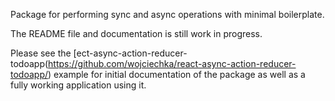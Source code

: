 Package for performing sync and async operations with minimal boilerplate.

The README file and documentation is still work in progress.

Please see the [ect-async-action-reducer-todoapp(https://github.com/wojciechka/react-async-action-reducer-todoapp/) example for initial documentation of the package as well as a fully working application using it.

